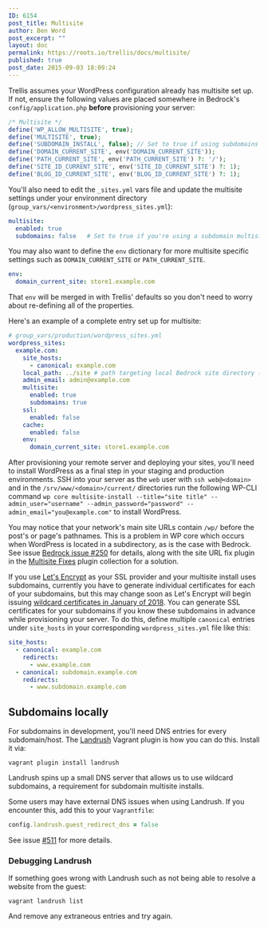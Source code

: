 ```yaml
---
ID: 6154
post_title: Multisite
author: Ben Word
post_excerpt: ""
layout: doc
permalink: https://roots.io/trellis/docs/multisite/
published: true
post_date: 2015-09-03 18:09:24
---
```

Trellis assumes your WordPress configuration already has multisite set up. If not, ensure the following values are placed somewhere in Bedrock's `config/application.php` **before** provisioning your server:

```php
/* Multisite */
define('WP_ALLOW_MULTISITE', true);
define('MULTISITE', true);
define('SUBDOMAIN_INSTALL', false); // Set to true if using subdomains
define('DOMAIN_CURRENT_SITE', env('DOMAIN_CURRENT_SITE'));
define('PATH_CURRENT_SITE', env('PATH_CURRENT_SITE') ?: '/');
define('SITE_ID_CURRENT_SITE', env('SITE_ID_CURRENT_SITE') ?: 1);
define('BLOG_ID_CURRENT_SITE', env('BLOG_ID_CURRENT_SITE') ?: 1);
```

You'll also need to edit the `_sites.yml` vars file and update the multisite settings under your environment directory (`group_vars/<environment>/wordpress_sites.yml`):

```yaml
multisite:
  enabled: true
  subdomains: false   # Set to true if you're using a subdomain multisite install
```

You may also want to define the `env` dictionary for more multisite specific settings such as `DOMAIN_CURRENT_SITE` or `PATH_CURRENT_SITE`.

```yaml
env:
  domain_current_site: store1.example.com
```

That `env` will be merged in with Trellis' defaults so you don't need to worry about re-defining all of the properties.

Here's an example of a complete entry set up for multisite:

```yaml
# group_vars/production/wordpress_sites.yml
wordpress_sites:
  example.com:
    site_hosts:
      - canonical: example.com
    local_path: ../site # path targeting local Bedrock site directory (relative to Ansible root)
    admin_email: admin@example.com
    multisite:
      enabled: true
      subdomains: true
    ssl:
      enabled: false
    cache:
      enabled: false
    env:
      domain_current_site: store1.example.com
```

After provisioning your remote server and deploying your sites, you'll need to install WordPress as a final step in your staging and production environments. SSH into your server as the `web` user with `ssh web@<domain>` and in the `/srv/www/<domain>/current/` directories run the following WP-CLI command `wp core multisite-install --title="site title" --admin_user="username" --admin_password="password" --admin_email="you@example.com"` to install WordPress.

You may notice that your network's main site URLs contain `/wp/` before the post's or page's pathnames. This is a problem in WP core which occurs when WordPress is located in a subdirectory, as is the case with Bedrock. See issue [Bedrock issue #250](https://github.com/roots/bedrock/issues/250) for details, along with the site URL fix plugin in the [Multisite Fixes](https://github.com/felixarntz/multisite-fixes) plugin collection for a solution.

If you use [Let's Encrypt](https://roots.io/trellis/docs/ssl/#lets-encrypt) as your SSL provider and your multisite install uses subdomains, currently you have to generate individual certificates for each of your subdomains, but this may change soon as Let's Encrypt will begin issuing [wildcard certificates in January of 2018](https://letsencrypt.org/2017/07/06/wildcard-certificates-coming-jan-2018.html). You can generate SSL certificates for your subdomains if you know these subdomains in advance while provisioning your server. To do this, define multiple `canonical` entries under `site_hosts` in your corresponding `wordpress_sites.yml` file like this:

```yaml
site_hosts:
  - canonical: example.com
    redirects:
      - www.example.com
  - canonical: subdomain.example.com
    redirects:
      - www.subdomain.example.com
```

## Subdomains locally

For subdomains in development, you'll need DNS entries for every subdomain/host. The [Landrush](https://github.com/phinze/landrush) Vagrant plugin is how you can do this. Install it via:

```
vagrant plugin install landrush
```

Landrush spins up a small DNS server that allows us to use wildcard subdomains, a requirement for subdomain multisite installs.

Some users may have external DNS issues when using Landrush. If you encounter this, add this to your `Vagrantfile`:

```ruby
config.landrush.guest_redirect_dns = false
```

See issue [#511](https://github.com/roots/trellis/issues/511) for more details.


### Debugging Landrush

If something goes wrong with Landrush such as not being able to resolve a
website from the guest:

```
vagrant landrush list
```

And remove any extraneous entries and try again.